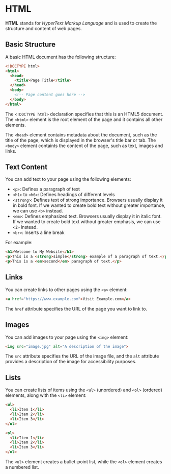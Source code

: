# HTML

**HTML** stands for *HyperText Markup Language* and is used to create the structure and content of web pages.

## Basic Structure

A basic HTML document has the following structure:

```html
<!DOCTYPE html>
<html>
  <head>
    <title>Page Title</title>
  </head>
  <body>
    <!-- Page content goes here -->
  </body>
</html>
```
The `<!DOCTYPE html>` declaration specifies that this is an HTML5 document. The `<html>` element is the root element of the page and it contains all other elements.

The `<head>` element contains metadata about the document, such as the title of the page, which is displayed in the browser's title bar or tab. The `<body>` element containts the content of the page, such as text, images and links.

## Text Content

You can add text to your page using the following elements:
* `<p>`: Defines a paragraph of text
* `<h1>` to `<h6>`: Defines headings of different levels
* `<strong>`: Defines text of strong importance. Browsers usually display it in bold font. If we wanted to create bold text without greater importance, we can use `<b>` instead.
* `<em>`: Defines emphasized text. Browsers usually display it in italic font. If we wanted to create bold text without greater emphasis, we can use `<i>` instead.
* `<br>`: Inserts a line break

For example:
```html
<h1>Welcome to My Website</h1>
<p>This is a <strong>simple</strong> example of a paragraph of text.</p>
<p>This is a <em>second</em> paragraph of text.</p>
```

## Links

You can create links to other pages using the `<a>` element:
```html
<a href="https://www.example.com">Visit Example.com</a>
```
The `href` attribute specifies the URL of the page you want to link to.

## Images

You can add images to your page using the `<img>` element:
```html
<img src="image.jpg" alt="A description of the image">
```

The `src` attribute specifies the URL of the image file, and the `alt` attribute provides a description of the image for accessibility purposes.

## Lists

You can create lists of items using the `<ul>` (unordered) and `<ol>` (ordered) elements, along with the `<li>` element:

```html
<ul>
  <li>Item 1</li>
  <li>Item 2</li>
  <li>Item 3</li>
</ul>

<ol>
  <li>Item 1</li>
  <li>Item 2</li>
  <li>Item 3</li>
</ol>
```

The `<ul>` element creates a bullet-point list, while the `<ol>` element creates a numbered list.